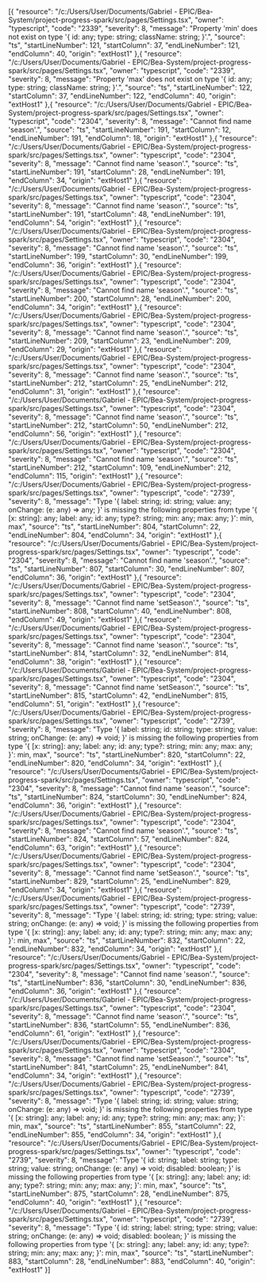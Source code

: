 [{
	"resource": "/c:/Users/User/Documents/Gabriel - EPIC/Bea-System/project-progress-spark/src/pages/Settings.tsx",
	"owner": "typescript",
	"code": "2339",
	"severity": 8,
	"message": "Property 'min' does not exist on type '{ id: any; type: string; className: string; }'.",
	"source": "ts",
	"startLineNumber": 121,
	"startColumn": 37,
	"endLineNumber": 121,
	"endColumn": 40,
	"origin": "extHost1"
},{
	"resource": "/c:/Users/User/Documents/Gabriel - EPIC/Bea-System/project-progress-spark/src/pages/Settings.tsx",
	"owner": "typescript",
	"code": "2339",
	"severity": 8,
	"message": "Property 'max' does not exist on type '{ id: any; type: string; className: string; }'.",
	"source": "ts",
	"startLineNumber": 122,
	"startColumn": 37,
	"endLineNumber": 122,
	"endColumn": 40,
	"origin": "extHost1"
},{
	"resource": "/c:/Users/User/Documents/Gabriel - EPIC/Bea-System/project-progress-spark/src/pages/Settings.tsx",
	"owner": "typescript",
	"code": "2304",
	"severity": 8,
	"message": "Cannot find name 'season'.",
	"source": "ts",
	"startLineNumber": 191,
	"startColumn": 12,
	"endLineNumber": 191,
	"endColumn": 18,
	"origin": "extHost1"
},{
	"resource": "/c:/Users/User/Documents/Gabriel - EPIC/Bea-System/project-progress-spark/src/pages/Settings.tsx",
	"owner": "typescript",
	"code": "2304",
	"severity": 8,
	"message": "Cannot find name 'season'.",
	"source": "ts",
	"startLineNumber": 191,
	"startColumn": 28,
	"endLineNumber": 191,
	"endColumn": 34,
	"origin": "extHost1"
},{
	"resource": "/c:/Users/User/Documents/Gabriel - EPIC/Bea-System/project-progress-spark/src/pages/Settings.tsx",
	"owner": "typescript",
	"code": "2304",
	"severity": 8,
	"message": "Cannot find name 'season'.",
	"source": "ts",
	"startLineNumber": 191,
	"startColumn": 48,
	"endLineNumber": 191,
	"endColumn": 54,
	"origin": "extHost1"
},{
	"resource": "/c:/Users/User/Documents/Gabriel - EPIC/Bea-System/project-progress-spark/src/pages/Settings.tsx",
	"owner": "typescript",
	"code": "2304",
	"severity": 8,
	"message": "Cannot find name 'season'.",
	"source": "ts",
	"startLineNumber": 199,
	"startColumn": 30,
	"endLineNumber": 199,
	"endColumn": 36,
	"origin": "extHost1"
},{
	"resource": "/c:/Users/User/Documents/Gabriel - EPIC/Bea-System/project-progress-spark/src/pages/Settings.tsx",
	"owner": "typescript",
	"code": "2304",
	"severity": 8,
	"message": "Cannot find name 'season'.",
	"source": "ts",
	"startLineNumber": 200,
	"startColumn": 28,
	"endLineNumber": 200,
	"endColumn": 34,
	"origin": "extHost1"
},{
	"resource": "/c:/Users/User/Documents/Gabriel - EPIC/Bea-System/project-progress-spark/src/pages/Settings.tsx",
	"owner": "typescript",
	"code": "2304",
	"severity": 8,
	"message": "Cannot find name 'season'.",
	"source": "ts",
	"startLineNumber": 209,
	"startColumn": 23,
	"endLineNumber": 209,
	"endColumn": 29,
	"origin": "extHost1"
},{
	"resource": "/c:/Users/User/Documents/Gabriel - EPIC/Bea-System/project-progress-spark/src/pages/Settings.tsx",
	"owner": "typescript",
	"code": "2304",
	"severity": 8,
	"message": "Cannot find name 'season'.",
	"source": "ts",
	"startLineNumber": 212,
	"startColumn": 25,
	"endLineNumber": 212,
	"endColumn": 31,
	"origin": "extHost1"
},{
	"resource": "/c:/Users/User/Documents/Gabriel - EPIC/Bea-System/project-progress-spark/src/pages/Settings.tsx",
	"owner": "typescript",
	"code": "2304",
	"severity": 8,
	"message": "Cannot find name 'season'.",
	"source": "ts",
	"startLineNumber": 212,
	"startColumn": 50,
	"endLineNumber": 212,
	"endColumn": 56,
	"origin": "extHost1"
},{
	"resource": "/c:/Users/User/Documents/Gabriel - EPIC/Bea-System/project-progress-spark/src/pages/Settings.tsx",
	"owner": "typescript",
	"code": "2304",
	"severity": 8,
	"message": "Cannot find name 'season'.",
	"source": "ts",
	"startLineNumber": 212,
	"startColumn": 109,
	"endLineNumber": 212,
	"endColumn": 115,
	"origin": "extHost1"
},{
	"resource": "/c:/Users/User/Documents/Gabriel - EPIC/Bea-System/project-progress-spark/src/pages/Settings.tsx",
	"owner": "typescript",
	"code": "2739",
	"severity": 8,
	"message": "Type '{ label: string; id: string; value: any; onChange: (e: any) => any; }' is missing the following properties from type '{ [x: string]: any; label: any; id: any; type?: string; min: any; max: any; }': min, max",
	"source": "ts",
	"startLineNumber": 804,
	"startColumn": 22,
	"endLineNumber": 804,
	"endColumn": 34,
	"origin": "extHost1"
},{
	"resource": "/c:/Users/User/Documents/Gabriel - EPIC/Bea-System/project-progress-spark/src/pages/Settings.tsx",
	"owner": "typescript",
	"code": "2304",
	"severity": 8,
	"message": "Cannot find name 'season'.",
	"source": "ts",
	"startLineNumber": 807,
	"startColumn": 30,
	"endLineNumber": 807,
	"endColumn": 36,
	"origin": "extHost1"
},{
	"resource": "/c:/Users/User/Documents/Gabriel - EPIC/Bea-System/project-progress-spark/src/pages/Settings.tsx",
	"owner": "typescript",
	"code": "2304",
	"severity": 8,
	"message": "Cannot find name 'setSeason'.",
	"source": "ts",
	"startLineNumber": 808,
	"startColumn": 40,
	"endLineNumber": 808,
	"endColumn": 49,
	"origin": "extHost1"
},{
	"resource": "/c:/Users/User/Documents/Gabriel - EPIC/Bea-System/project-progress-spark/src/pages/Settings.tsx",
	"owner": "typescript",
	"code": "2304",
	"severity": 8,
	"message": "Cannot find name 'season'.",
	"source": "ts",
	"startLineNumber": 814,
	"startColumn": 32,
	"endLineNumber": 814,
	"endColumn": 38,
	"origin": "extHost1"
},{
	"resource": "/c:/Users/User/Documents/Gabriel - EPIC/Bea-System/project-progress-spark/src/pages/Settings.tsx",
	"owner": "typescript",
	"code": "2304",
	"severity": 8,
	"message": "Cannot find name 'setSeason'.",
	"source": "ts",
	"startLineNumber": 815,
	"startColumn": 42,
	"endLineNumber": 815,
	"endColumn": 51,
	"origin": "extHost1"
},{
	"resource": "/c:/Users/User/Documents/Gabriel - EPIC/Bea-System/project-progress-spark/src/pages/Settings.tsx",
	"owner": "typescript",
	"code": "2739",
	"severity": 8,
	"message": "Type '{ label: string; id: string; type: string; value: string; onChange: (e: any) => void; }' is missing the following properties from type '{ [x: string]: any; label: any; id: any; type?: string; min: any; max: any; }': min, max",
	"source": "ts",
	"startLineNumber": 820,
	"startColumn": 22,
	"endLineNumber": 820,
	"endColumn": 34,
	"origin": "extHost1"
},{
	"resource": "/c:/Users/User/Documents/Gabriel - EPIC/Bea-System/project-progress-spark/src/pages/Settings.tsx",
	"owner": "typescript",
	"code": "2304",
	"severity": 8,
	"message": "Cannot find name 'season'.",
	"source": "ts",
	"startLineNumber": 824,
	"startColumn": 30,
	"endLineNumber": 824,
	"endColumn": 36,
	"origin": "extHost1"
},{
	"resource": "/c:/Users/User/Documents/Gabriel - EPIC/Bea-System/project-progress-spark/src/pages/Settings.tsx",
	"owner": "typescript",
	"code": "2304",
	"severity": 8,
	"message": "Cannot find name 'season'.",
	"source": "ts",
	"startLineNumber": 824,
	"startColumn": 57,
	"endLineNumber": 824,
	"endColumn": 63,
	"origin": "extHost1"
},{
	"resource": "/c:/Users/User/Documents/Gabriel - EPIC/Bea-System/project-progress-spark/src/pages/Settings.tsx",
	"owner": "typescript",
	"code": "2304",
	"severity": 8,
	"message": "Cannot find name 'setSeason'.",
	"source": "ts",
	"startLineNumber": 829,
	"startColumn": 25,
	"endLineNumber": 829,
	"endColumn": 34,
	"origin": "extHost1"
},{
	"resource": "/c:/Users/User/Documents/Gabriel - EPIC/Bea-System/project-progress-spark/src/pages/Settings.tsx",
	"owner": "typescript",
	"code": "2739",
	"severity": 8,
	"message": "Type '{ label: string; id: string; type: string; value: string; onChange: (e: any) => void; }' is missing the following properties from type '{ [x: string]: any; label: any; id: any; type?: string; min: any; max: any; }': min, max",
	"source": "ts",
	"startLineNumber": 832,
	"startColumn": 22,
	"endLineNumber": 832,
	"endColumn": 34,
	"origin": "extHost1"
},{
	"resource": "/c:/Users/User/Documents/Gabriel - EPIC/Bea-System/project-progress-spark/src/pages/Settings.tsx",
	"owner": "typescript",
	"code": "2304",
	"severity": 8,
	"message": "Cannot find name 'season'.",
	"source": "ts",
	"startLineNumber": 836,
	"startColumn": 30,
	"endLineNumber": 836,
	"endColumn": 36,
	"origin": "extHost1"
},{
	"resource": "/c:/Users/User/Documents/Gabriel - EPIC/Bea-System/project-progress-spark/src/pages/Settings.tsx",
	"owner": "typescript",
	"code": "2304",
	"severity": 8,
	"message": "Cannot find name 'season'.",
	"source": "ts",
	"startLineNumber": 836,
	"startColumn": 55,
	"endLineNumber": 836,
	"endColumn": 61,
	"origin": "extHost1"
},{
	"resource": "/c:/Users/User/Documents/Gabriel - EPIC/Bea-System/project-progress-spark/src/pages/Settings.tsx",
	"owner": "typescript",
	"code": "2304",
	"severity": 8,
	"message": "Cannot find name 'setSeason'.",
	"source": "ts",
	"startLineNumber": 841,
	"startColumn": 25,
	"endLineNumber": 841,
	"endColumn": 34,
	"origin": "extHost1"
},{
	"resource": "/c:/Users/User/Documents/Gabriel - EPIC/Bea-System/project-progress-spark/src/pages/Settings.tsx",
	"owner": "typescript",
	"code": "2739",
	"severity": 8,
	"message": "Type '{ label: string; id: string; value: string; onChange: (e: any) => void; }' is missing the following properties from type '{ [x: string]: any; label: any; id: any; type?: string; min: any; max: any; }': min, max",
	"source": "ts",
	"startLineNumber": 855,
	"startColumn": 22,
	"endLineNumber": 855,
	"endColumn": 34,
	"origin": "extHost1"
},{
	"resource": "/c:/Users/User/Documents/Gabriel - EPIC/Bea-System/project-progress-spark/src/pages/Settings.tsx",
	"owner": "typescript",
	"code": "2739",
	"severity": 8,
	"message": "Type '{ id: string; label: string; type: string; value: string; onChange: (e: any) => void; disabled: boolean; }' is missing the following properties from type '{ [x: string]: any; label: any; id: any; type?: string; min: any; max: any; }': min, max",
	"source": "ts",
	"startLineNumber": 875,
	"startColumn": 28,
	"endLineNumber": 875,
	"endColumn": 40,
	"origin": "extHost1"
},{
	"resource": "/c:/Users/User/Documents/Gabriel - EPIC/Bea-System/project-progress-spark/src/pages/Settings.tsx",
	"owner": "typescript",
	"code": "2739",
	"severity": 8,
	"message": "Type '{ id: string; label: string; type: string; value: string; onChange: (e: any) => void; disabled: boolean; }' is missing the following properties from type '{ [x: string]: any; label: any; id: any; type?: string; min: any; max: any; }': min, max",
	"source": "ts",
	"startLineNumber": 883,
	"startColumn": 28,
	"endLineNumber": 883,
	"endColumn": 40,
	"origin": "extHost1"
}]